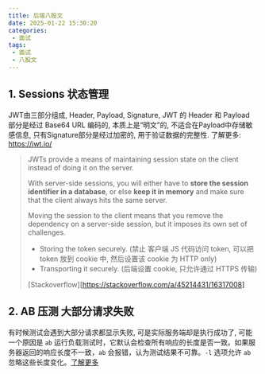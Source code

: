 ```yaml
---
title: 后端八股文
date: 2025-01-22 15:30:20
categories:
 - 面试
tags:
 - 面试
 - 八股文
---
```


## 1. Sessions 状态管理

JWT由三部分组成, Header, Payload, Signature, JWT 的 Header 和 Payload 部分是经过 Base64 URL 编码的, 本质上是“明文”的, 不适合在Payload中存储敏感信息, 只有Signature部分是经过加密的, 用于验证数据的完整性. 了解更多: https://jwt.io/

> JWTs provide a means of maintaining session state on the client instead of doing it on the server. 
>
> With server-side sessions, you will either have to **store the session identifier in a database**, or else **keep it in memory** and make sure that the client always hits the same server. 
>
> Moving the session to the client means that you remove the dependency on a server-side session, but it imposes its own set of challenges.
>
> - Storing the token securely. (禁止 客户端 JS 代码访问 token, 可以把 token 放到 cookie 中, 然后设置该 cookie 为 HTTP only)
> - Transporting it securely. (后端设置 cookie, 只允许通过 HTTPS 传输)
>
> [Stackoverflow][https://stackoverflow.com/a/45214431/16317008]

## 2. AB 压测 大部分请求失败

有时候测试会遇到大部分请求都显示失败, 可是实际服务端却是执行成功了,  可能一个原因是 `ab` 运行负载测试时，它默认会检查所有响应的长度是否一致。如果服务器返回的响应长度不一致，`ab` 会报错，认为测试结果不可靠。`-l` 选项允许 `ab` 忽略这些长度变化。[了解更多](https://stackoverflow.com/a/28435814/16317008)

